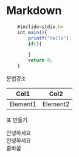 # Markdown

```ts
    #inclide<stdio.h>
    int main(){
        printf("Hello");
        if(){

        }
        return 0;
    }
```
문법강조


|Col1|Col2|
|--|--|
|Element1|Element2|

표 만들기

안녕하세요</br>안녕하세요
</br>줄바꿈